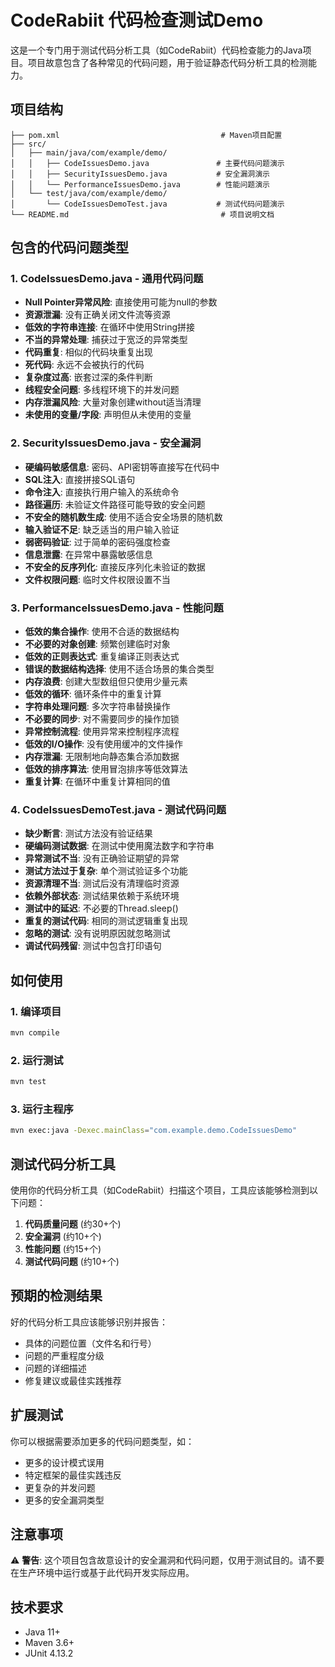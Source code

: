 # CodeRabiit 代码检查测试Demo

这是一个专门用于测试代码分析工具（如CodeRabiit）代码检查能力的Java项目。项目故意包含了各种常见的代码问题，用于验证静态代码分析工具的检测能力。

## 项目结构

```
├── pom.xml                                    # Maven项目配置
├── src/
│   ├── main/java/com/example/demo/
│   │   ├── CodeIssuesDemo.java               # 主要代码问题演示
│   │   ├── SecurityIssuesDemo.java           # 安全漏洞演示
│   │   └── PerformanceIssuesDemo.java        # 性能问题演示
│   └── test/java/com/example/demo/
│       └── CodeIssuesDemoTest.java           # 测试代码问题演示
└── README.md                                  # 项目说明文档
```

## 包含的代码问题类型

### 1. CodeIssuesDemo.java - 通用代码问题
- **Null Pointer异常风险**: 直接使用可能为null的参数
- **资源泄漏**: 没有正确关闭文件流等资源
- **低效的字符串连接**: 在循环中使用String拼接
- **不当的异常处理**: 捕获过于宽泛的异常类型
- **代码重复**: 相似的代码块重复出现
- **死代码**: 永远不会被执行的代码
- **复杂度过高**: 嵌套过深的条件判断
- **线程安全问题**: 多线程环境下的并发问题
- **内存泄漏风险**: 大量对象创建without适当清理
- **未使用的变量/字段**: 声明但从未使用的变量

### 2. SecurityIssuesDemo.java - 安全漏洞
- **硬编码敏感信息**: 密码、API密钥等直接写在代码中
- **SQL注入**: 直接拼接SQL语句
- **命令注入**: 直接执行用户输入的系统命令
- **路径遍历**: 未验证文件路径可能导致的安全问题
- **不安全的随机数生成**: 使用不适合安全场景的随机数
- **输入验证不足**: 缺乏适当的用户输入验证
- **弱密码验证**: 过于简单的密码强度检查
- **信息泄露**: 在异常中暴露敏感信息
- **不安全的反序列化**: 直接反序列化未验证的数据
- **文件权限问题**: 临时文件权限设置不当

### 3. PerformanceIssuesDemo.java - 性能问题
- **低效的集合操作**: 使用不合适的数据结构
- **不必要的对象创建**: 频繁创建临时对象
- **低效的正则表达式**: 重复编译正则表达式
- **错误的数据结构选择**: 使用不适合场景的集合类型
- **内存浪费**: 创建大型数组但只使用少量元素
- **低效的循环**: 循环条件中的重复计算
- **字符串处理问题**: 多次字符串替换操作
- **不必要的同步**: 对不需要同步的操作加锁
- **异常控制流程**: 使用异常来控制程序流程
- **低效的I/O操作**: 没有使用缓冲的文件操作
- **内存泄漏**: 无限制地向静态集合添加数据
- **低效的排序算法**: 使用冒泡排序等低效算法
- **重复计算**: 在循环中重复计算相同的值

### 4. CodeIssuesDemoTest.java - 测试代码问题
- **缺少断言**: 测试方法没有验证结果
- **硬编码测试数据**: 在测试中使用魔法数字和字符串
- **异常测试不当**: 没有正确验证期望的异常
- **测试方法过于复杂**: 单个测试验证多个功能
- **资源清理不当**: 测试后没有清理临时资源
- **依赖外部状态**: 测试结果依赖于系统环境
- **测试中的延迟**: 不必要的Thread.sleep()
- **重复的测试代码**: 相同的测试逻辑重复出现
- **忽略的测试**: 没有说明原因就忽略测试
- **调试代码残留**: 测试中包含打印语句

## 如何使用

### 1. 编译项目
```bash
mvn compile
```

### 2. 运行测试
```bash
mvn test
```

### 3. 运行主程序
```bash
mvn exec:java -Dexec.mainClass="com.example.demo.CodeIssuesDemo"
```

## 测试代码分析工具

使用你的代码分析工具（如CodeRabiit）扫描这个项目，工具应该能够检测到以下问题：

1. **代码质量问题** (约30+个)
2. **安全漏洞** (约10+个)
3. **性能问题** (约15+个)
4. **测试代码问题** (约10+个)

## 预期的检测结果

好的代码分析工具应该能够识别并报告：
- 具体的问题位置（文件名和行号）
- 问题的严重程度分级
- 问题的详细描述
- 修复建议或最佳实践推荐

## 扩展测试

你可以根据需要添加更多的代码问题类型，如：
- 更多的设计模式误用
- 特定框架的最佳实践违反
- 更复杂的并发问题
- 更多的安全漏洞类型

## 注意事项

⚠️ **警告**: 这个项目包含故意设计的安全漏洞和代码问题，仅用于测试目的。请不要在生产环境中运行或基于此代码开发实际应用。

## 技术要求

- Java 11+
- Maven 3.6+
- JUnit 4.13.2
